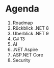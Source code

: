 # Agenda

1. Roadmap
2. Rückblick .NET 8
3. Überblick .NET 9
4. C# 13
5. AI
6. .NET Aspire
7. ASP.NET Core
8. Security
